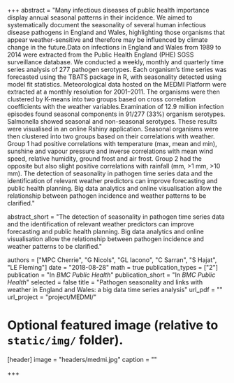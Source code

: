 +++
abstract = "Many infectious diseases of public health importance display annual seasonal patterns in their incidence. We aimed to systematically document the seasonality of several human infectious disease pathogens in England and Wales, highlighting those organisms that appear weather-sensitive and therefore may be influenced by climate change in the future.Data on infections in England and Wales from 1989 to 2014 were extracted from the Public Health England (PHE) SGSS surveillance database. We conducted a weekly, monthly and quarterly time series analysis of 277 pathogen serotypes. Each organism’s time series was forecasted using the TBATS package in R, with seasonality detected using model fit statistics. Meteorological data hosted on the MEDMI Platform were extracted at a monthly resolution for 2001–2011. The organisms were then clustered by K-means into two groups based on cross correlation coefficients with the weather variables.Examination of 12.9 million infection episodes found seasonal components in 91/277 (33%) organism serotypes. Salmonella showed seasonal and non-seasonal serotypes. These results were visualised in an online Rshiny application. Seasonal organisms were then clustered into two groups based on their correlations with weather. Group 1 had positive correlations with temperature (max, mean and min), sunshine and vapour pressure and inverse correlations with mean wind speed, relative humidity, ground frost and air frost. Group 2 had the opposite but also slight positive correlations with rainfall (mm, >1 mm, >10 mm). The detection of seasonality in pathogen time series data and the identification of relevant weather predictors can improve forecasting and public health planning. Big data analytics and online visualisation allow the relationship between pathogen incidence and weather patterns to be clarified."

abstract_short = "The detection of seasonality in pathogen time series data and the identification of relevant weather predictors can improve forecasting and public health planning. Big data analytics and online visualisation allow the relationship between pathogen incidence and weather patterns to be clarified."

authors = ["MPC Cherrie", "G Nicols", "GL Iacono", "C Sarran", "S Hajat", "LE Fleming"]
date = "2018-08-28"
math = true
publication_types = ["2"]
publication = "In *BMC Public Health*"
publication_short = "In *BMC Public Health*"
selected = false
title = "Pathogen seasonality and links with weather in England and Wales: a big data time series analysis"
url_pdf = ""
url_project = "project/MEDMI/"
  
  
# Optional featured image (relative to `static/img/` folder).
[header]
image = "headers/medmi.jpg"
caption = ""
  
+++
    